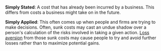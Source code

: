**Simply Stated**: A cost that has already been incurred by a business. This differs from costs a business might take on in the future. 

**Simply Applied**: This often comes up when people and firms are trying to make decisions. Often, sunk costs may cast an undue shadow over a person's calculation of the risks involved in taking a given action. [Loss aversion](https://en.wikipedia.org/wiki/Loss_aversion) from those sunk costs may cause people to try and avoid further losses rather than to maximize potential gains.  
